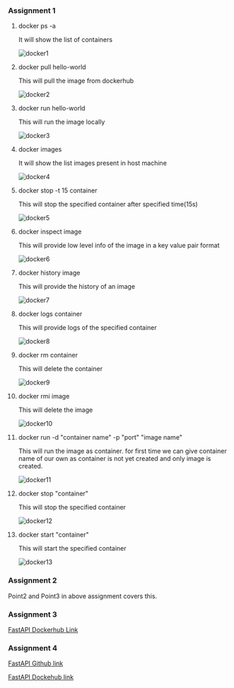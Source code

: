 ### Assignment 1


1. docker ps -a

     It will show the list of containers
  
  
     ![docker1](https://user-images.githubusercontent.com/8469407/195258383-99c37fe9-4b5d-4597-ad30-dd0e294d8315.PNG)
     
  
2. docker pull hello-world

     This will pull the image from dockerhub
       
       
     ![docker2](https://user-images.githubusercontent.com/8469407/195259860-3811a20e-bc5d-43a7-ba85-5c7e4e475475.PNG)


3. docker run hello-world

     This will run the image locally
        
        
     ![docker3](https://user-images.githubusercontent.com/8469407/195260257-d5fc5958-ff91-4de7-8b4f-a9008727fa70.PNG)


4. docker images

     It will show the list images present in host machine
     
     
     ![docker4](https://user-images.githubusercontent.com/8469407/195261053-d6e83752-9380-4b63-8bc8-2647b1941118.PNG)

5. docker stop -t 15 container

     This will stop the specified container after specified time(15s)
     
     
     ![docker5](https://user-images.githubusercontent.com/8469407/195262253-aee908a6-8697-40ec-9734-577c72b4fee5.PNG)

6. docker inspect image

     This will provide low level info of the image in a key value pair format
     
     
     ![docker6](https://user-images.githubusercontent.com/8469407/195263108-48e38d75-519a-4191-86fe-d739da898ebd.PNG)

7. docker history image

     This will provide the history of an image
     
     
     ![docker7](https://user-images.githubusercontent.com/8469407/195263666-33ffef61-4b74-486a-b53b-764e81a119d7.PNG)

8. docker logs container

     This will provide logs of the specified container
     
     
     ![docker8](https://user-images.githubusercontent.com/8469407/195263990-56e6d4cd-ed8b-412d-8efa-ed4173f266a5.PNG)
     
 9. docker rm container
 
      This will delete the container
      
      
      ![docker9](https://user-images.githubusercontent.com/8469407/195752991-c8d12c58-40f5-4124-a6cd-94de2dc3060b.PNG)

10. docker rmi image

      This will delete the image
      
      
      ![docker10](https://user-images.githubusercontent.com/8469407/195753293-d106bc6c-64f7-4cf6-a150-f947f66ed5fc.PNG)


11. docker run -d "container name" -p "port" "image name"

      This will run the image as container. for first time we can give container name of our own as container is not yet created and only image is created.
      
      
      ![docker11](https://user-images.githubusercontent.com/8469407/195760879-d33e1215-8e33-41ba-baa6-a4955330297c.PNG)

12. docker stop "container"

      This will stop the specified container
      
      ![docker12](https://user-images.githubusercontent.com/8469407/195764517-03d5a489-12e3-4e16-9125-39ceafe54fc2.PNG)

13. docker start "container"

      This will start the specified container
      
      
      ![docker13](https://user-images.githubusercontent.com/8469407/195764793-75d7d5b8-d950-447c-b464-1e4de07cc934.PNG)
      
      
### Assignment 2

Point2 and Point3 in above assignment covers this.


### Assignment 3

[FastAPI Dockerhub Link](https://hub.docker.com/repository/docker/ravikanur/sample_api/general)

### Assignment 4

[FastAPI Github link](https://github.com/ravikanur/sample_fastapi)

[FastAPI Dockehub link](https://hub.docker.com/repository/docker/ravikanur/sample_fastapi)


